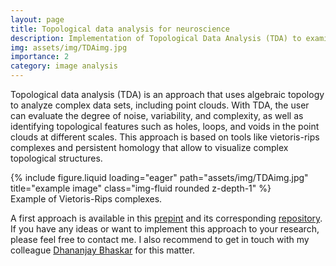 ```yaml
---
layout: page
title: Topological data analysis for neuroscience
description: Implementation of Topological Data Analysis (TDA) to examine the spatial arrangement/distribution of cells. 
img: assets/img/TDAimg.jpg
importance: 2
category: image analysis
---
```


Topological data analysis (TDA) is an approach that uses algebraic topology to analyze complex data sets, including point clouds. With TDA, the user can evaluate the degree of noise, variability, and complexity, as well as identifying topological features such as holes, loops, and voids in the point clouds at different scales. This approach is based on tools like vietoris-rips complexes and persistent homology that allow to visualize complex topological structures.
 
<div class="row">
    <div class="col-sm mt-3 mt-md-0">
        {% include figure.liquid loading="eager" path="assets/img/TDAimg.jpg" title="example image" class="img-fluid rounded z-depth-1" %}
    </div>
</div>
<div class="caption">
    Example of Vietoris-Rips complexes.
</div>

A first approach is available in this [prepint](https://www.biorxiv.org/content/10.1101/2023.10.04.560910v1) and its corresponding [repository](https://github.com/daniel-manrique/Stroke_GlialScar_PPA-TDA). If you have any ideas or want to implement this approach to your research, please feel free to contact me. I also recommend to get in touch with my colleague [Dhananjay Bhaskar](http://www.dhananjaybhaskar.com/) for this matter. 
